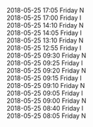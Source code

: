 2018-05-25 17:05 Friday  N  
2018-05-25 17:00 Friday  I  
2018-05-25 14:10 Friday  N  
2018-05-25 14:05 Friday  I  
2018-05-25 13:10 Friday  N  
2018-05-25 12:55 Friday  I  
2018-05-25 09:30 Friday  N  
2018-05-25 09:25 Friday  I  
2018-05-25 09:20 Friday  N  
2018-05-25 09:15 Friday  I  
2018-05-25 09:10 Friday  N  
2018-05-25 09:05 Friday  I  
2018-05-25 09:00 Friday  N  
2018-05-25 08:40 Friday  I  
2018-05-25 08:05 Friday  N  
